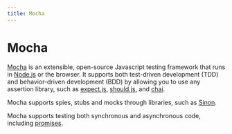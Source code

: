 ```yaml
---
title: Mocha
---
```


# Mocha

[Mocha](https://mochajs.org/) is an extensible, open-source Javascript testing framework that runs in [Node.js](/glossary/NODEJS.md) or the browser. It supports both test-driven development (TDD) and behavior-driven development (BDD) by allowing you to use any assertion library, such as [expect.js](https://github.com/Automattic/expect.js), [should.js](https://github.com/shouldjs/should.js), and [chai](/glossary/CHAI.md).

Mocha supports spies, stubs and mocks through libraries, such as [Sinon](https://github.com/sinonjs/sinon).

Mocha supports testing both synchronous and asynchronous code, including [promises](http://www.sitepoint.com/promises-in-javascript-unit-tests-the-definitive-guide/).
